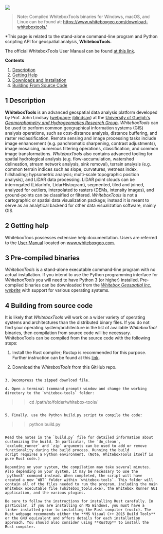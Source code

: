 ![](./img/WhiteboxToolsLogoBlue.png)


> Note: Compiled WhiteboxTools binaries for Windows, macOS, and Linux can be found at: https://www.whiteboxgeo.com/download-whiteboxtools/

*This page is related to the stand-alone command-line program and Python scripting API for geospatial analysis, **WhiteboxTools**.

The official WhiteboxTools User Manual can be found [at this link](https://whiteboxgeo.com/manual/wbt_book/preface.html).

**Contents**

1. [Description](#1-description)
2. [Getting Help](#2-getting-help)
3. [Downloads and Installation](#3-pre-compiled-binaries)
4. [Building From Source Code](#4-building-from-source-code)

## 1 Description

**WhiteboxTools** is an advanced geospatial data analysis platform developed by Prof. John Lindsay ([webpage](http://www.uoguelph.ca/~hydrogeo/index.html); [jblindsay](https://github.com/jblindsay)) at the [University of Guelph's](http://www.uoguelph.ca) [*Geomorphometry and Hydrogeomatics Research Group*](http://www.uoguelph.ca/~hydrogeo/index.html). *WhiteboxTools* can be used to perform common geographical information systems (GIS) analysis operations, such as cost-distance analysis, distance buffering, and raster reclassification. Remote sensing and image processing tasks include image enhancement (e.g. panchromatic sharpening, contrast adjustments), image mosaicing, numerous filtering operations, classification, and common image transformations. *WhiteboxTools* also contains advanced tooling for spatial hydrological analysis (e.g. flow-accumulation, watershed delineation, stream network analysis, sink removal), terrain analysis (e.g. common terrain indices such as slope, curvatures, wetness index, hillshading; hypsometric analysis; multi-scale topographic position analysis), and LiDAR data processing. LiDAR point clouds can be interrogated (LidarInfo, LidarHistogram), segmented, tiled and joined, analyzed for outliers, interpolated to rasters (DEMs, intensity images), and ground-points can be classified or filtered. *WhiteboxTools* is not a cartographic or spatial data visualization package; instead it is meant to serve as an analytical backend for other data visualization software, mainly GIS.

## 2 Getting help

WhiteboxToos possesses extensive help documentation. Users are referred to the [User Manual](https://www.whiteboxgeo.com/manual/wbt_book/) located on www.whiteboxgeo.com.

## 3 Pre-compiled binaries

*WhiteboxTools* is a stand-alone executable command-line program with no actual installation. If you intend to use the Python programming interface for *WhiteboxTools* you will need to have Python 3 (or higher) installed. Pre-compiled binaries can be downloaded from the [*Whitebox Geospatial Inc. website*](https://www.whiteboxgeo.com/download-whiteboxtools/) with support for various operating systems.

## 4 Building from source code

It is likely that *WhiteboxTools* will work on a wider variety of operating systems and architectures than the distributed binary files. If you do not find your operating system/architecture in the list of available *WhiteboxTool* binaries, then compilation from source code will be necessary. WhiteboxTools can be compiled from the source code with the following steps:

1. Install the Rust compiler; Rustup is recommended for this purpose. Further instruction can be found at this [link](https://www.rust-lang.org/en-US/install.html).

2. Download the *WhiteboxTools* from this GitHub repo.
```

3. Decompress the zipped download file.

4. Open a terminal (command prompt) window and change the working directory to the `whitebox-tools` folder:

```
>> cd /path/to/folder/whitebox-tools/
```

5. Finally, use the Python build.py script to compile the code:

```
>> python build.py
```

Read the notes in the `build.py` file for detailed information about customizing the build. In particular, the `do_clean`,
`exclude_runner` and `zip` arguments can be used to add or remove functionality during the build process. Running the build
script requires a Python environment. (Note, WhiteboxTools itself is pure Rust code.)

Depending on your system, the compilation may take several minutes. Also depending on your system, it may be necessary to use the `python3` command instead. When completed, the script will have created a new `WBT` folder within `whitebox-tools`. This folder will contain all of the files needed to run the program, including the main Whitebox executable file (whitebox_tools.exe), the Whitebox Runner GUI application, and the various plugins.

Be sure to follow the instructions for installing Rust carefully. In particular, if you are installing on MS Windows, you must have a linker installed prior to installing the Rust compiler (rustc). The Rust webpage recommends either the **MS Visual C++ 2015 Build Tools** or the GNU equivalent and offers details for each installation approach. You should also consider using **RustUp** to install the Rust compiler.
